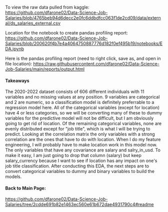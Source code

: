 To view the raw data pulled from kaggle:
https://github.com/dfarone02/Data-Science-Job-Salaries/blob/4765beb94d6decc2e0fc6ddbdfcc063f1de2cd09/data/external/ds_salaries_external.csv

Location for the notebook to create pandas profiling report:
https://github.com/dfarone02/Data-Science-Job-Salaries/blob/200620f4b7e4a4064750887776d182f0ef495b19/notebooks/EDA.ipynb

Here is the pandas profiling report (need to right click, save as, and open in file location):
https://raw.githubusercontent.com/dfarone02/Data-Science-Job-Salaries/main/reports/output.html 

#### Takeaways
The 2020-2022 dataset consists of 606 different individuals with 11 variables and no missing values at any position. 9 variables are categorical and 2 are numeric, so a classification model is definitely preferrable to a regression model here. All of the categorical variables (except for location) have 4 or less categories, so we will be converting many of these to dummy variables for the predictive model will not be difficult, but I am obviously going to get rid of location. Of the remaining categorical variables, none are evenly distributed except for "job title", which is what I will be trying to predict. Looking at the correlation matrix the only variables with a strong correlation are the ones that have to do with location. When I do my feature engineering, I will probably have to make location work in this model now. The only variables that have any covariance are salary and salry_in_usd. To make it easy, I am just going to drop that column (salary) but keep salary_currency because I want to see if location has any impact on one's job title classification. After conducting this EDA, the next steps are to convert categorical variables to dummy and binary variables to build the models.


#### Back to Main Page: <br>
https://github.com/dfarone02/Data-Science-Job-Salaries/tree/2cdde691b82e1463ec560e61b672dae4931790c4#readme
